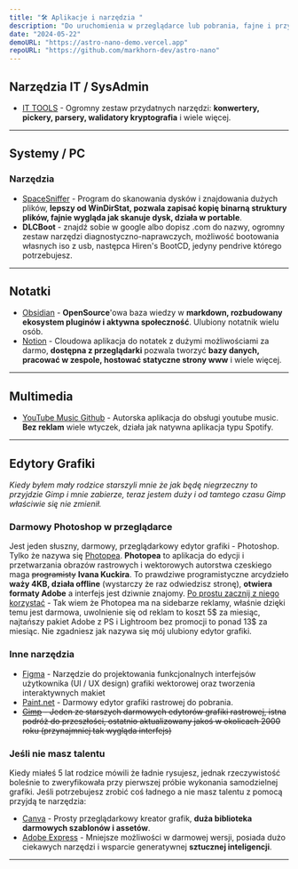 ```yaml
---
title: "🛠️ Aplikacje i narzędzia "
description: "Do uruchomienia w przeglądarce lub pobrania, fajne i przydatne"
date: "2024-05-22"
demoURL: "https://astro-nano-demo.vercel.app"
repoURL: "https://github.com/markhorn-dev/astro-nano"
---
```


## Narzędzia IT / SysAdmin

- [IT TOOLS](https://it-tools.tech/) - Ogromny zestaw przydatnych narzędzi: **konwertery, pickery, parsery, walidatory kryptografia** i wiele więcej.

---

## Systemy / PC

### Narzędzia

- [SpaceSniffer](http://www.uderzo.it/main_products/space_sniffer/) - Program do skanowania dysków i znajdowania dużych plików, **lepszy od WinDirStat, pozwala zapisać kopię binarną struktury plików, fajnie wygląda jak skanuje dysk, działa w portable**.
- **DLCBoot** - znajdź sobie w google albo dopisz .com do nazwy, ogromny zestaw narzędzi diagnostyczno-naprawczych, możliwość bootowania własnych iso z usb, następca Hiren's BootCD, jedyny pendrive którego potrzebujesz.

---


## Notatki

- [Obsidian](https://obsidian.md/) - **OpenSource**'owa baza wiedzy w **markdown, rozbudowany ekosystem pluginów i aktywna społeczność**. Ulubiony notatnik wielu osób. 
- [Notion](https://www.notion.so/) - Cloudowa aplikacja do notatek z dużymi możliwościami za darmo, **dostępna z przeglądarki** pozwala tworzyć **bazy danych, pracować w zespole, hostować statyczne strony www** i wiele więcej.

---

## Multimedia

- [YouTube Music Github](https://github.com/th-ch/youtube-music) - Autorska aplikacja do obsługi youtube music. **Bez reklam** wiele wtyczek, działa jak natywna aplikacja typu Spotify. 

---

## Edytory Grafiki

*Kiedy byłem mały rodzice starszyli mnie że jak będę niegrzeczny to przyjdzie Gimp i mnie zabierze, teraz jestem duży i od tamtego czasu Gimp właściwie się nie zmienił.*

### Darmowy Photoshop w przeglądarce

Jest jeden słuszny, darmowy, przeglądarkowy edytor grafiki - Photoshop. Tylko że nazywa się [Photopea](https://www.photopea.com/).
**Photopea** to aplikacja do edycji i przetwarzania obrazów rastrowych i wektorowych autorstwa czeskiego maga ~~programisty~~ **Ivana Kuckira**. To prawdziwe programistyczne arcydzieło **waży 4KB, działa offline** (wystarczy że raz odwiedzisz stronę), **otwiera formaty Adobe** a interfejs jest dziwnie znajomy. [Po prostu zacznij z niego korzystać](https://www.photopea.com/) - Tak wiem że Photopea ma na sidebarze reklamy, właśnie dzięki temu jest darmowa, uwolnienie się od reklam to koszt 5$ za miesiąc, najtańszy pakiet Adobe z PS i Lightroom bez promocji to ponad 13$ za miesiąc. Nie zgadniesz jak nazywa się mój ulubiony edytor grafiki.

### Inne narzędzia

- [Figma](https://figma.com/) - Narzędzie do projektowania funkcjonalnych interfejsów użytkownika (UI / UX design) grafiki wektorowej oraz tworzenia interaktywnych makiet
- [Paint.net](https://www.getpaint.net/) - Darmowy edytor grafiki rastrowej do pobrania.
- ~~[Gimp](https://www.gimp.org/) - Jeden ze starszych darmowych edytorów grafiki rastrowej, istna podróż do przeszłości, ostatnio aktualizowany jakoś w okolicach 2000 roku (przynajmniej tak wygląda interfejs)~~

### Jeśli nie masz talentu

Kiedy miałeś 5 lat rodzice mówili że ładnie rysujesz, jednak rzeczywistość boleśnie to zweryfikowała przy pierwszej próbie wykonania samodzielnej grafiki. Jeśli potrzebujesz zrobić coś ładnego a nie masz talentu z pomocą przyjdą te narzędzia:
- [Canva](https://canva.com/) - Prosty przeglądarkowy kreator grafik, **duża biblioteka darmowych szablonów i assetów**.
- [Adobe Express](https://www.adobe.com/express/) - Mniejsze możliwości w darmowej wersji, posiada dużo ciekawych narzędzi i wsparcie generatywnej **sztucznej inteligencji**.

---


